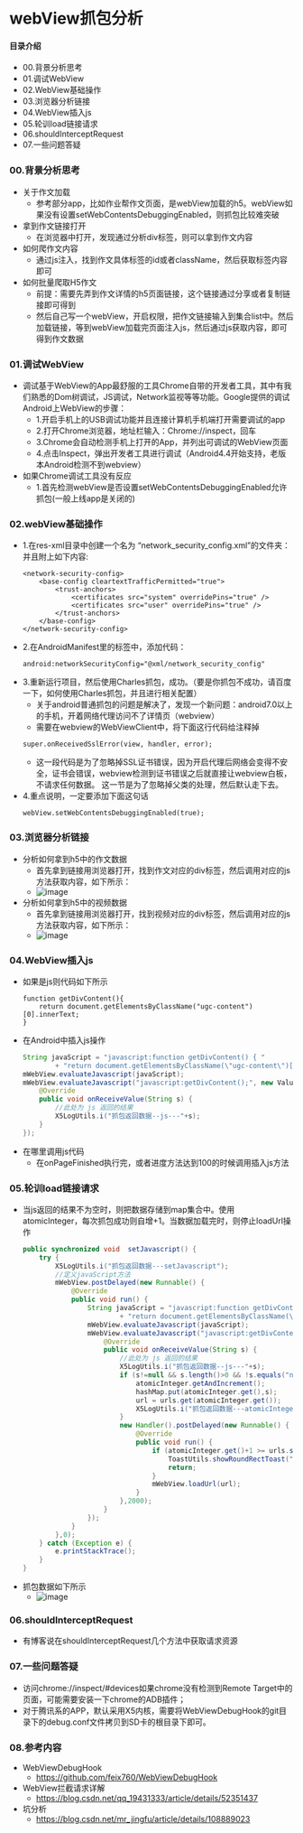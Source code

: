 # webView抓包分析
#### 目录介绍
- 00.背景分析思考
- 01.调试WebView
- 02.WebView基础操作
- 03.浏览器分析链接
- 04.WebView插入js
- 05.轮训load链接请求
- 06.shouldInterceptRequest
- 07.一些问题答疑



### 00.背景分析思考
- 关于作文加载
    - 参考部分app，比如作业帮作文页面，是webView加载的h5。webView如果没有设置setWebContentsDebuggingEnabled，则抓包比较难突破
- 拿到作文链接打开
    - 在浏览器中打开，发现通过分析div标签，则可以拿到作文内容
- 如何爬作文内容
    - 通过js注入，找到作文具体标签的id或者className，然后获取标签内容即可
- 如何批量爬取H5作文
    - 前提：需要先弄到作文详情的h5页面链接，这个链接通过分享或者复制链接即可得到
    - 然后自己写一个webView，开启权限，把作文链接输入到集合list中。然后加载链接，等到webView加载完页面注入js，然后通过js获取内容，即可得到作文数据



### 01.调试WebView
- 调试基于WebView的App最舒服的工具Chrome自带的开发者工具，其中有我们熟悉的Dom树调试，JS调试，Network监视等等功能。Google提供的调试Android上WebView的步骤：
    - 1.开启手机上的USB调试功能并且连接计算机手机端打开需要调试的app
    - 2.打开Chrome浏览器，地址栏输入：Chrome://inspect，回车
    - 3.Chrome会自动检测手机上打开的App，并列出可调试的WebView页面
    - 4.点击Inspect，弹出开发者工具进行调试（Android4.4开始支持，老版本Android检测不到webview）
- 如果Chrome调试工具没有反应
    - 1.首先检测webView是否设置setWebContentsDebuggingEnabled允许抓包(一般上线app是关闭的)



### 02.webView基础操作
- 1.在res-xml目录中创建一个名为 “network_security_config.xml”的文件夹：并且附上如下内容:
    ```
    <network-security-config>
        <base-config cleartextTrafficPermitted="true">
            <trust-anchors>
                <certificates src="system" overridePins="true" />
                <certificates src="user" overridePins="true" />
            </trust-anchors>
        </base-config>
    </network-security-config>
    ```
- 2.在AndroidManifest里的<application>标签中，添加代码：
    ```
    android:networkSecurityConfig="@xml/network_security_config"
    ```
- 3.重新运行项目，然后使用Charles抓包，成功。（要是你抓包不成功，请百度一下，如何使用Charles抓包，并且进行相关配置）
    - 关于android普通抓包的问题是解决了，发现一个新问题：android7.0以上的手机，开着网络代理访问不了详情页（webview）
    - 需要在webview的WebViewClient中，将下面这行代码给注释掉
    ```
    super.onReceivedSslError(view, handler, error);
    ```
    - 这一段代码是为了忽略掉SSL证书错误，因为开启代理后网络会变得不安全，证书会错误，webview检测到证书错误之后就直接让webview白板，不请求任何数据。 这一节是为了忽略掉父类的处理，然后默认走下去。
- 4.重点说明，一定要添加下面这句话
    ```
    webView.setWebContentsDebuggingEnabled(true);
    ```

### 03.浏览器分析链接
- 分析如何拿到h5中的作文数据
    - 首先拿到链接用浏览器打开，找到作文对应的div标签，然后调用对应的js方法获取内容，如下所示：
    - ![image](https://img-blog.csdnimg.cn/20201125143524454.png)
- 分析如何拿到h5中的视频数据
    - 首先拿到链接用浏览器打开，找到视频对应的div标签，然后调用对应的js方法获取内容，如下所示：
    - ![image](https://img-blog.csdnimg.cn/20201125145633742.png)



### 04.WebView插入js
- 如果是js则代码如下所示
    ``` javaScrip
    function getDivContent(){
        return document.getElementsByClassName("ugc-content")[0].innerText; 
    }
    ```
- 在Android中插入js操作
    ``` java
    String javaScript = "javascript:function getDivContent() { "
            + "return document.getElementsByClassName(\"ugc-content\")[0].innerText; }";
    mWebView.evaluateJavascript(javaScript);
    mWebView.evaluateJavascript("javascript:getDivContent();", new ValueCallback<String>() {
        @Override
        public void onReceiveValue(String s) {
            //此处为 js 返回的结果
            X5LogUtils.i("抓包返回数据--js---"+s);
        }
    });
    ```
- 在哪里调用js代码
    - 在onPageFinished执行完，或者进度方法达到100的时候调用插入js方法



### 05.轮训load链接请求
- 当js返回的结果不为空时，则把数据存储到map集合中。使用atomicInteger，每次抓包成功则自增+1。当数据加载完时，则停止loadUrl操作
    ``` java
    public synchronized void  setJavascript() {
        try {
            X5LogUtils.i("抓包返回数据---setJavascript");
            //定义javaScript方法
            mWebView.postDelayed(new Runnable() {
                @Override
                public void run() {
                    String javaScript = "javascript:function getDivContent() { "
                            + "return document.getElementsByClassName(\"ugc-content\")[0].innerText; }";
                    mWebView.evaluateJavascript(javaScript);
                    mWebView.evaluateJavascript("javascript:getDivContent();", new ValueCallback<String>() {
                        @Override
                        public void onReceiveValue(String s) {
                            //此处为 js 返回的结果
                            X5LogUtils.i("抓包返回数据--js---"+s);
                            if (s!=null && s.length()>0 && !s.equals("null")){
                                atomicInteger.getAndIncrement();
                                hashMap.put(atomicInteger.get(),s);
                                url = urls.get(atomicInteger.get());
                                X5LogUtils.i("抓包返回数据---atomicInteger---"+atomicInteger.get() +"------"+url);
                            }
                            new Handler().postDelayed(new Runnable() {
                                @Override
                                public void run() {
                                    if (atomicInteger.get()+1 >= urls.size()){
                                        ToastUtils.showRoundRectToast("加载完成");
                                        return;
                                    }
                                    mWebView.loadUrl(url);
                                }
                            },2000);
                        }
                    });
                }
            },0);
        } catch (Exception e) {
            e.printStackTrace();
        }
    }
    ```
- 抓包数据如下所示
    - ![image](https://img-blog.csdnimg.cn/20201125153039944.png)



### 06.shouldInterceptRequest
- 有博客说在shouldInterceptRequest几个方法中获取请求资源



### 07.一些问题答疑
- 访问chrome://inspect/#devices如果chrome没有检测到Remote Target中的页面，可能需要安装一下chrome的ADB插件；
- 对于腾讯系的APP，默认采用X5内核，需要将WebViewDebugHook的git目录下的debug.conf文件拷贝到SD卡的根目录下即可。 


### 08.参考内容
- WebViewDebugHook
    - https://github.com/feix760/WebViewDebugHook
- WebView拦截请求详解
    - https://blog.csdn.net/qq_19431333/article/details/52351437
- 坑分析
    - https://blog.csdn.net/mr_jingfu/article/details/108889023







